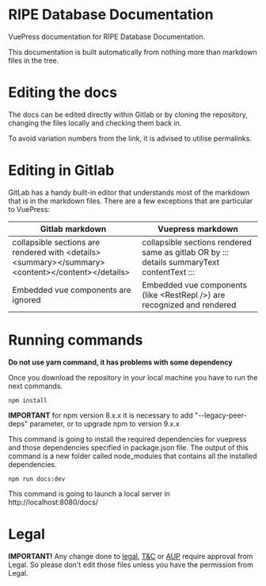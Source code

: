 
# RIPE Database Documentation

VuePress documentation for RIPE Database Documentation.

This documentation is built automatically from nothing more than markdown files in the tree.

# Editing the docs

The docs can be edited directly within Gitlab or by cloning the repository, changing the files locally and checking them back in.

To avoid variation numbers from the link, it is advised to utilise permalinks.

# Editing in Gitlab

GitLab has a handy built-in editor that understands most of the markdown that is in the markdown files. There are a few exceptions that are particular to VuePress:

| **Gitlab markdown**                                                                                                                  | **Vuepress markdown** |
|--------------------------------------------------------------------------------------------------------------------------------------| --- |
| collapsible sections are rendered with &lt;details&gt;&lt;summary&gt;&lt;/summary&gt;&lt;content&gt;&lt;/content&gt;&lt;/details&gt; | collapsible sections rendered same as gitlab OR by ::: details summaryText contentText ::: |
| Embedded vue components are ignored                                                                                                  | Embedded vue components (like &lt;RestRepl /&gt;) are recognized and rendered |

# Running commands

**Do not use yarn command, it has problems with some dependency**

Once you download the repository in your local machine you have to run the next commands.

    npm install

**IMPORTANT** for npm version 8.x.x it is necessary to add "--legacy-peer-deps" parameter, or to upgrade npm to version 9.x.x

This command is going to install the required dependencies for vuepress and those dependencies specified in package.json file. The output of this command is a new folder called node_modules that contains all the installed dependencies.

    npm run docs:dev

This command is going to launch a local server in http://localhost:8080/docs/

# Legal

**IMPORTANT!** Any change done to [legal](./docs/25.Legal-Information.md), [T&C](./docs/25.HTML-Terms-And-Conditions.md) or [AUP](./docs/24.RIPE-Database-Acceptable-Use-Policy.md) require approval from Legal. So please don't edit those files unless you have the permission from Legal.

